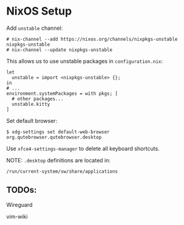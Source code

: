 NixOS Setup
===========

Add `unstable` channel:

    # nix-channel --add https://nixos.org/channels/nixpkgs-unstable nixpkgs-unstable
    # nix-channel --update nixpkgs-unstable

This allows us to use unstable packages in `configuration.nix`:

    let
      unstable = import <nixpkgs-unstable> {};
    in
    # ...
    environment.systemPackages = with pkgs; [
      # other packages...
      unstable.kitty
    ]


Set default browser:

    $ xdg-settings set default-web-browser org.qutebrowser.qutebrowser.desktop

Use `xfce4-settings-manager` to delete all keyboard shortcuts.

NOTE: `.desktop` definitions are located in:

    /run/current-system/sw/share/applications

TODOs:
------

Wireguard

vim-wiki
